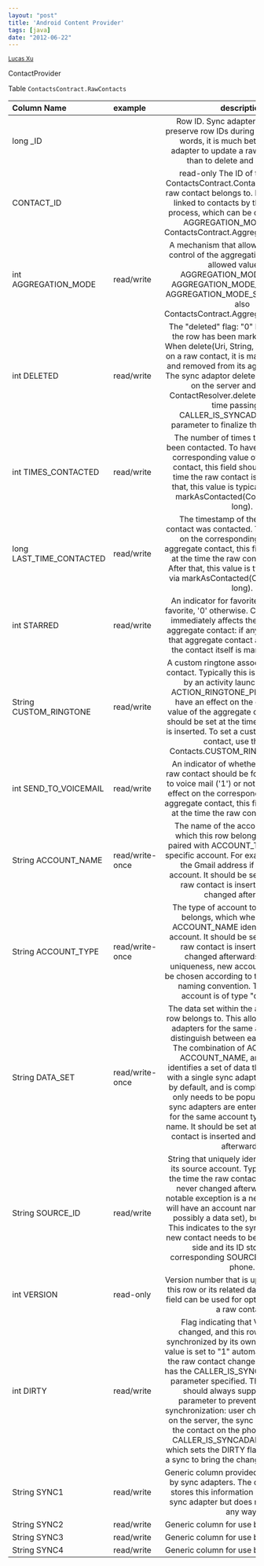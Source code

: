 ```yaml
---
layout: "post"
title: 'Android Content Provider'
tags: [java]
date: "2012-06-22"
---
```


<small className="meta final">
  <a href="http://xianminx.github.com/">Lucas Xu</a>
</small>

ContactProvider

Table `ContactsContract.RawContacts`

| Column Name         | example |                                                                                                                                                                                                 description                                                                                                                                                                                                  |
| :------------------ | :------ | :-----------------------------------------------------------------------------------------------------------------------------------------------------------------------------------------------------------------------------------------------------------------------------------------------------------------------------------------------------: |
| long _ID            |         | Row ID. Sync adapters should try to preserve row IDs during updates. In other words, it is much better for a sync adapter to update a raw contact rather than to delete and re-insert it.                                                                                                                                                          |
| CONTACT_ID          |         | read-only The ID of the row in the ContactsContract.Contacts table that this raw contact belongs to. Raw contacts are linked to contacts by the aggregation process, which can be controlled by the AGGREGATION_MODE field and ContactsContract.AggregationExceptions.                                                                                     |
| int AGGREGATION_MODE | read/write | A mechanism that allows programmatic control of the aggregation process. The allowed values are AGGREGATION_MODE_DEFAULT, AGGREGATION_MODE_DISABLED and AGGREGATION_MODE_SUSPENDED. See also ContactsContract.AggregationExceptions.                                                                                                           |
| int DELETED         | read/write | The "deleted" flag: "0" by default, "1" if the row has been marked for deletion. When delete(Uri, String, String[]) is called on a raw contact, it is marked for deletion and removed from its aggregate contact. The sync adaptor deletes the raw contact on the server and then calls ContactResolver.delete once more, this time passing the CALLER_IS_SYNCADAPTER query parameter to finalize the data removal. |
| int TIMES_CONTACTED  | read/write | The number of times the contact has been contacted. To have an effect on the corresponding value of the aggregate contact, this field should be set at the time the raw contact is inserted. After that, this value is typically updated via markAsContacted(ContentResolver, long).                                                                                     |
| long LAST_TIME_CONTACTED | read/write | The timestamp of the last time the contact was contacted. To have an effect on the corresponding value of the aggregate contact, this field should be set at the time the raw contact is inserted. After that, this value is typically updated via markAsContacted(ContentResolver, long).                                                                                     |
| int STARRED         | read/write | An indicator for favorite contacts: '1' if favorite, '0' otherwise. Changing this field immediately affects the corresponding aggregate contact: if any raw contacts in that aggregate contact are starred, then the contact itself is marked as starred.                                                                                                 |
| String CUSTOM_RINGTONE | read/write | A custom ringtone associated with a raw contact. Typically this is the URI returned by an activity launched with the ACTION_RINGTONE_PICKER intent. To have an effect on the corresponding value of the aggregate contact, this field should be set at the time the raw contact is inserted. To set a custom ringtone on a contact, use the field Contacts.CUSTOM_RINGTONE instead.                     |
| int SEND_TO_VOICEMAIL | read/write | An indicator of whether calls from this raw contact should be forwarded directly to voice mail ('1') or not ('0'). To have an effect on the corresponding value of the aggregate contact, this field should be set at the time the raw contact is inserted.                                                                                                           |
| String ACCOUNT_NAME  | read/write-once | The name of the account instance to which this row belongs, which when paired with ACCOUNT_TYPE identifies a specific account. For example, this will be the Gmail address if it is a Google account. It should be set at the time the raw contact is inserted and never changed afterwards.                                                                 |
| String ACCOUNT_TYPE  | read/write-once | The type of account to which this row belongs, which when paired with ACCOUNT_NAME identifies a specific account. It should be set at the time the raw contact is inserted and never changed afterwards. To ensure uniqueness, new account types should be chosen according to the Java package naming convention. Thus a Google account is of type "com.google".                             |
| String DATA_SET      | read/write-once | The data set within the account that this row belongs to. This allows multiple sync adapters for the same account type to distinguish between each others' data. The combination of ACCOUNT_TYPE, ACCOUNT_NAME, and DATA_SET identifies a set of data that is associated with a single sync adapter. This is empty by default, and is completely optional. It only needs to be populated if multiple sync adapters are entering distinct data for the same account type and account name. It should be set at the time the raw contact is inserted and never changed afterwards. |
| String SOURCE_ID     | read/write | String that uniquely identifies this row to its source account. Typically it is set at the time the raw contact is inserted and never changed afterwards. The one notable exception is a new raw contact: it will have an account name and type (and possibly a data set), but no source id. This indicates to the sync adapter that a new contact needs to be created server-side and its ID stored in the corresponding SOURCE_ID field on the phone. |
| int VERSION          | read-only | Version number that is updated whenever this row or its related data changes. This field can be used for optimistic locking of a raw contact.                                                                                                                                                                                                                      |
| int DIRTY            | read/write | Flag indicating that VERSION has changed, and this row needs to be synchronized by its owning account. The value is set to "1" automatically whenever the raw contact changes, unless the URI has the CALLER_IS_SYNCADAPTER query parameter specified. The sync adapter should always supply this query parameter to prevent unnecessary synchronization: user changes some data on the server, the sync adapter updates the contact on the phone (without the CALLER_IS_SYNCADAPTER flag) flag, which sets the DIRTY flag, which triggers a sync to bring the changes to the server. |
| String SYNC1         | read/write | Generic column provided for arbitrary use by sync adapters. The content provider stores this information on behalf of the sync adapter but does not interpret it in any way.                                                                                                                                                                               |
| String SYNC2         | read/write | Generic column for use by sync adapters.                                                                                                                                                                                                                                                                                                               |
| String SYNC3         | read/write | Generic column for use by sync adapters.                                                                                                                                                                                                                                                                                                               |
| String SYNC4         | read/write | Generic column for use by sync adapters.                                                                                                                                                                                                                                                                                                               |
